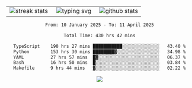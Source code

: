 <div align="center">
  <table style="border: none;" border="0" cellspacing="0" cellpadding="0">
    <tr>
      <td align="center" width="33%">
        <img src="https://github-readme-streak-stats.herokuapp.com/?user=kurtismassey&theme=tokyonight&hide_border=true" alt="streak stats" />
      </td>
      <td align="center" width="33%">
        <img src="https://readme-typing-svg.herokuapp.com/?font=Fira+Code&weight=600&size=15&duration=4000&pause=1000&color=00FF00&center=true&vCenter=true&random=false&width=150&lines=Hey%2C+I%27m+Kurtis!" alt="typing svg" />
      </td>
      <td align="center" width="33%">
        <img src="https://github-readme-stats.vercel.app/api?username=kurtismassey&show_icons=true&theme=tokyonight&hide_title=true" alt="github stats" />
      </td>
    </tr>
  </table>
</div>
<div align="center">

<!--START_SECTION:waka-->

```txt
From: 10 January 2025 - To: 11 April 2025

Total Time: 430 hrs 42 mins

TypeScript    190 hrs 27 mins ███████████░░░░░░░░░░░░░░   43.40 %
Python        153 hrs 30 mins ████████▓░░░░░░░░░░░░░░░░   34.98 %
YAML          27 hrs 57 mins  █▓░░░░░░░░░░░░░░░░░░░░░░░   06.37 %
Bash          16 hrs 50 mins  █░░░░░░░░░░░░░░░░░░░░░░░░   03.84 %
Makefile      9 hrs 44 mins   ▓░░░░░░░░░░░░░░░░░░░░░░░░   02.22 %
```

<!--END_SECTION:waka-->

  <img src="https://github-readme-activity-graph.vercel.app/graph?username=kurtismassey&theme=tokyo-night&hide_border=true&custom_title=Contribution%20Graph" />

</div>